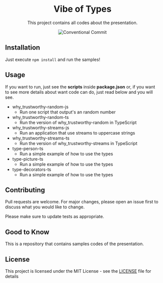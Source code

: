 <h1 align="center">Vibe of Types</h1>
<p align="center">
  This project contains all codes about the presentation.
</p>
<div align="center">
  <img alt="Conventional Commit" src="https://img.shields.io/badge/Conventional%20Commit-Friendly-green">
</div>

## Installation

Just execute `npm install` and run the samples!

## Usage

If you want to run, just see the **scripts** inside **package.json** or, if you want to see more details about want code can do, just read below and you will see.

- why_trustworthy-random-js
  - Run one script that output's an random number
- why_trustworthy-random-ts
  - Run the version of why_trustworthy-random in TypeScript
- why_trustworthy-streams-js
  - Run an application that use streams to uppercase strings
- why_trustworthy-streams-ts
  - Run the version of why_trustworthy-streams in TypeScript
- type-person-ts
  - Run a simple example of how to use the types
- type-picture-ts
  - Run a simple example of how to use the types
- type-decorators-ts
  - Run a simple example of how to use the types

## Contributing

Pull requests are welcome. For major changes, please open an issue first to discuss what you would like to change.

Please make sure to update tests as appropriate.

## Good to Know

This is a repository that contains samples codes of the presentation.

## License

This project is licensed under the MIT License - see the [LICENSE](https://raw.githubusercontent.com/nimesko/vibe-types/master/LICENSE) file for details
